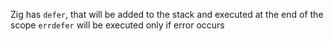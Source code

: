 Zig has `defer`, that will be added to the stack and executed at the end of the scope
`errdefer` will be executed only if error occurs
